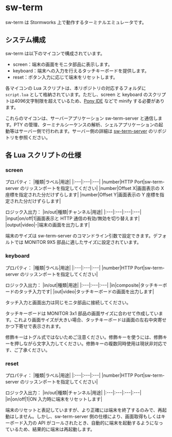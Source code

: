 # sw-term
sw-term は Stormworks 上で動作するターミナルエミュレータです。

## システム構成
sw-term は以下のマイコンで構成されています。
- screen：端末の画面をモニタ部品に表示します。
- keyboard：端末への入力を行えるタッチキーボードを提供します。
- reset：ボタン入力に応じて端末をリセットします。

各マイコンの Lua スクリプトは、本リポジトリの対応するフォルダに `script.lua` として格納されています。ただし、screen と keyboard のスクリプトは4096文字制限を超えているため、[Pony IDE](https://lua.flaffipony.rocks/) などで minify する必要があります。

これらのマイコンは、サーバーアプリケーション sw-term-server と通信します。PTY の管理、ターミナルシーケンスの解析、シェルアプリケーションの起動等はサーバー側で行われます。サーバー側の詳細は [sw-term-server](https://github.com/gcrtnst/sw-term-server) のリポジトリを参照ください。

## 各 Lua スクリプトの仕様
### screen
プロパティ：
|種類|ラベル|用途|
|:---|:---|:---|
|number|HTTP Port|sw-term-server のリッスンポートを指定してください|
|number|Offset X|画面表示の X 座標を指定された分だけずらします|
|number|Offset Y|画面表示の Y 座標を指定された分だけずらします|

ロジック入出力：
|in/out|種類|チャンネル|用途|
|:---|:---|:---|:---|
|input|on/off|1|画面表示と HTTP 通信の有効/無効を切り替えます|
|output|video|-|端末の画面を出力します|

端末のサイズは sw-term-server のコマンドライン引数で設定できます。デフォルトでは MONITOR 9X5 部品に適したサイズに設定されています。

### keyboard
プロパティ：
|種類|ラベル|用途|
|:---|:---|:---|
|number|HTTP Port|sw-term-server のリッスンポートを指定してください|

ロジック入出力：
|in/out|種類|用途|
|:---|:---|:---|
|in|composite|タッチキーボードのタッチ入力です|
|out|video|タッチキーボードの画面を出力します|

タッチ入力と画面出力は同じモニタ部品に接続してください。

タッチキーボードは MONITOR 3x1 部品の画面サイズに合わせて作成しています。これより画面サイズが大きい場合、タッチキーボードは画面の左右中央寄せかつ下寄せで表示されます。

修飾キーはトグル式ではないためご注意ください。修飾キーを使うには、修飾キーを押しながら文字入力してください。修飾キーの複数同時使用は現状非対応です、ご了承ください。

### reset
プロパティ：
|種類|ラベル|用途|
|:---|:---|:---|
|number|HTTP Port|sw-term-server のリッスンポートを指定してください|

ロジック入出力：
|in/out|種類|チャンネル|用途|
|:---|:---|:---|:---|
|in|on/off|1|ON 入力時に端末をリセットします|

端末のリセットと表記していますが、より正確には端末を終了するのみで、再起動はしません。しかし、sw-term-server 側の仕様により、画面取得もしくはキーボード入力の API がコールされたとき、自動的に端末を起動するようになっているため、結果的に端末は再起動します。
